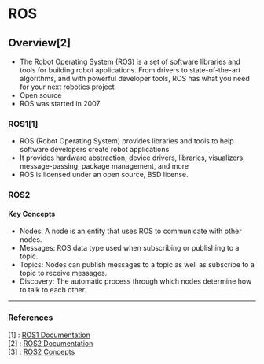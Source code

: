 # ROS

## Overview[2]

* The Robot Operating System (ROS) is a set of software libraries and tools for building robot applications. From drivers to state-of-the-art algorithms, and with powerful developer tools, ROS has what you need for your next robotics project
* Open source
* ROS was started in 2007

### ROS1[1]

* ROS (Robot Operating System) provides libraries and tools to help software developers create robot applications
* It provides hardware abstraction, device drivers, libraries, visualizers, message-passing, package management, and more
* ROS is licensed under an open source, BSD license.

### ROS2

#### Key Concepts

* Nodes: A node is an entity that uses ROS to communicate with other nodes.
* Messages: ROS data type used when subscribing or publishing to a topic.
* Topics: Nodes can publish messages to a topic as well as subscribe to a topic to receive messages.
* Discovery: The automatic process through which nodes determine how to talk to each other.



---

### References

[1] : [ROS1 Documentation](http://wiki.ros.org/Documentation)   
[2] : [ROS2 Documentation](https://index.ros.org/doc/ros2/)   
[3] : [ROS2 Concepts](https://index.ros.org/doc/ros2/Concepts)